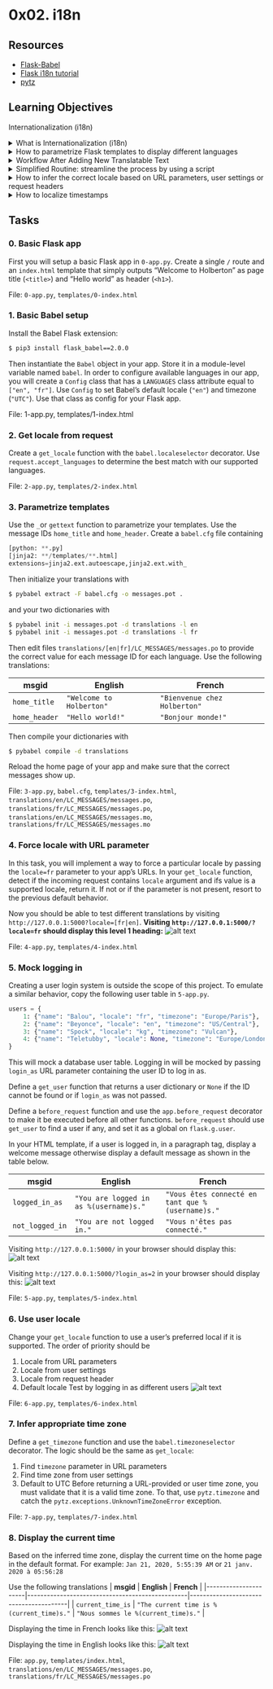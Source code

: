 # 0x02. i18n
## Resources
- [Flask-Babel](https://web.archive.org/web/20201111174034/https://flask-babel.tkte.ch/)
- [Flask i18n tutorial](https://blog.miguelgrinberg.com/post/the-flask-mega-tutorial-part-xiii-i18n-and-l10n)
- [pytz](https://pypi.org/project/pytz/)

## Learning Objectives
Internationalization (i18n)
<details>
<summary>What is Internationalization (i18n)</summary>

### Internationalization (i18n)
Internationalization, often shortened to "i18n", is the practice of designing a system in such a way that it can easily be adapted for different target audiences, that may vary in region, language, or culture.

The complementary process of adapting a system for a specific target audience is called Localization.

Among other things, internationalization covers adapting to differences in:
- writing systems
- units of measure (currency, °C/°F, km/miles, etc.)
- time and date formats
- keyboard layouts

Internationalization typically involves:
1. Extracting hard-coded text strings from the code.
2. Using language-specific files for translated strings.
3. Providing a mechanism for switching languages dynamically.

</details>
<details>
<summary>How to parametrize Flask templates to display different languages</summary>

### Parametrize Flask templates to display different languages
To parameterize Flask templates for displaying different languages, you use Flask-Babel's ``_()`` function for translating text. This function marks strings for translation and is used within templates and Python code.

#### 1. Install Flask-Babel:
Ensure Flask-Babel is installed in your virtual environment:
``pip install Flask-Babel``

#### 2. Set Up ``Flask-Babel``:
Initialize ``Flask-Babel`` in your Flask app to handle translations.

**Example Setup (``app/__init__.py``):**
```python
from flask import Flask
from flask_babel import Babel

app = Flask(__name__)

# Configure Babel
app.config['BABEL_DEFAULT_LOCALE'] = 'en'
app.config['BABEL_DEFAULT_TIMEZONE'] = 'UTC'

babel = Babel(app)

@babel.localeselector
def get_locale():
    # Detect the language from the user's request or fallback to the default
    return request.args.get('lang') or 'en'
```
#### 3. Mark Text for Translation:
Use the ``_()`` function in Python and Jinja2 templates to mark text for translation.

**Python Example (``app/routes.py``):**
```python
from flask import render_template
from flask_babel import _

@app.route('/')
def index():
    greeting = _("Hello, welcome to our site!")
    return render_template('index.html', greeting=greeting)
```
**Jinja2 Template Example (``templates/index.html``):**
```html
<!DOCTYPE html>
<html lang="{{ get_locale() }}">
<head>
    <title>{{ _('Home Page') }}</title>
</head>
<body>
    <h1>{{ greeting }}</h1>
    <p>{{ _('This site is available in multiple languages.') }}</p>
</body>
</html>
```
#### 4. Extract Translatable Strings:
Extract marked text using the ``pybabel extract`` command. Create a ``babel.cfg`` file to specify file types and locations for extraction.

**Example ``babel.cfg``:**

```
[python: **.py]
[jinja2: templates/**.html]
```
**Run Extraction:**
```bash
pybabel extract -F babel.cfg -o messages.pot .
```
#### 5. Create Language Files:
Initialize translations for the desired languages using ``pybabel init``.

**Add a New Language:**
```bash
pybabel init -i messages.pot -d app/translations -l es  # for Spanish
pybabel init -i messages.pot -d app/translations -l fr  # for French
```
#### 6. Translate Text:
Edit the ``.po`` files in ``app/translations/<language>/LC_MESSAGES/`` and add translations.

**Example (``app/translations/es/LC_MESSAGES/messages.po``):**
```po
msgid "Hello, welcome to our site!"
msgstr "¡Hola, bienvenido a nuestro sitio!"

msgid "This site is available in multiple languages."
msgstr "Este sitio está disponible en varios idiomas."
```
#### 7. Compile Translations:
Compile the ``.po`` files into ``.mo`` files that Flask-Babel reads.
```bash
pybabel compile -d app/translations
```
#### 8. Add Language Switcher (Optional):
Create a way for users to change the language, such as with a dropdown or language links.

**Example (``templates/base.html``):**
```html
<nav>
    <a href="?lang=en">English</a> |
    <a href="?lang=es">Español</a> |
    <a href="?lang=fr">Français</a>
</nav>
```
#### 9. Set Locale Based on User Preference:
Update the ``@babel.localeselector`` function to detect the user's language choice from cookies, session data, or query parameters.

**Example Update:**
```python
@babel.localeselector
def get_locale():
    # Use a query parameter 'lang' to switch languages
    return request.args.get('lang') or 'en'
```
#### Summary:
1. Mark strings in templates and Python code with ``_()``.
2. Extract, translate, and compile translations.
3. Detect and set the locale based on user preferences.
4. Use ``{{ _('text') }}`` in templates to render translated strings.
</details>
<details>
<summary>Workflow After Adding New Translatable Text</summary>

### Workflow After Adding New Translatable Text
#### 1. Add or Modify Translatable Text:
Add ``_()`` in Python code or ``{{ _('text') }}`` in templates for new or updated content.

#### 2. Extract Translatable Strings:
Run ``pybabel extract`` to regenerate the ``messages.pot`` template file with the new or modified strings.
```bash
pybabel extract -F babel.cfg -o messages.pot .
```
#### 3. Update Language Files:
Run ``pybabel update`` to update the existing ``.po`` files with new or modified strings.
```bash
pybabel update -i messages.pot -d app/translations
```
This step updates the translation files for all languages and marks new or modified strings as ``fuzzy`` or untranslated.

#### 4. Translate New Strings:
Open each ``.po`` file in ``app/translations/<language>/LC_MESSAGES/`` and add translations for the new or updated strings.

#### 5. Compile Translations:
Compile the ``.po`` files into ``.mo`` files to make them usable by the Flask app.
```bash
pybabel compile -d app/translations
```
#### 6. Test the Application:
Run the application and check if the new translations display correctly.

</details>
<details>
<summary>Simplified Routine: streamline the process by using a script</summary>

### Create a Custom Flask Command
If you're frequently adding translatable content, you can streamline the process by using a script or custom Flask command to run these steps together.

1. **Create a New Command Module:** If you haven’t done so already, create a new module for your custom commands. You can place this in ``app/cli.py``.

2. **Define the Command:** Use Click to define a command that runs all the necessary steps.

Here's an example of how you could implement this in ``app/cli.py``:
```python
import os
import click
from app import app

@app.cli.command()
def update_translations():
    """Update translations by extracting, updating, and compiling."""
    # Step 1: Extract messages
    if os.system('pybabel extract -F babel.cfg -o messages.pot .'):
        raise RuntimeError('Extract command failed')
    
    # Step 2: Update translation files
    if os.system('pybabel update -i messages.pot -d app/translations'):
        raise RuntimeError('Update command failed')
    
    # Step 3: Compile translations
    if os.system('pybabel compile -d app/translations'):
        raise RuntimeError('Compile command failed')

    # Clean up the temporary file
    os.remove('messages.pot')
    click.echo('Translations updated successfully!')
```
#### Explanation of the Code:
- **Command Definition:** The ``@app.cli.command()`` decorator defines a new command called ``update_translations``.
- **Command Steps:**
    + **Extract:** Runs ``pybabel extract`` to create the ``messages.pot`` file.
    + **Update:** Runs ``pybabel update`` to update the language files.
    + **Compile:** Runs ``pybabel compile`` to compile the translations.
- **Error Handling:** Each command's success is checked, and if any command fails, a RuntimeError is raised.
- **Cleanup:** The temporary ``messages.pot`` file is removed after processing.
- **Feedback:** A message is printed to indicate successful completion.
#### How to Use the Command
**Example Workflow**
Here’s an example workflow for adding a new translated message:
##### 1. Add a new message in your Flask app:
```python
# Example in your app code
from flask_babel import _

def some_function():
    return _("Welcome to our website!")
```
##### 2. Extract the new message: Run the command:
```bash
flask update_translations
```
##### 3. Initialize a new language if necessary:
```bash
flask translate init fr  # For French, for example
```

##### 4. Edit the French ``.po`` file:
```po
#: path/to/your/file.py:line_number
msgid "Welcome to our website!"
msgstr "Bienvenue sur notre site Web!"
```
##### 5. Update and compile translations: Run the command:
```bash
flask update_translations
```
</details>
<details>
<summary>How to infer the correct locale based on URL parameters, user settings or request headers</summary>

### Infer the correct locale based on URL parameters, user settings or request headers
#### 1. Using URL Parameters
You can set up your Flask routes to accept a locale as a URL parameter.
```python
from flask import Flask, request, redirect, url_for
from flask_babel import Babel

app = Flask(__name__)
babel = Babel(app)

# Define available languages
LANGUAGES = ['en', 'fr', 'es']

@app.route('/<locale>')
def index(locale):
    # Redirect to the main index route if the locale is invalid
    if locale not in LANGUAGES:
        return redirect(url_for('index', locale='en'))
    return f"Current locale: {locale}"
```
#### 2. Using User Settings
If your application has user accounts, you can store the preferred language in the user profile and retrieve it during each request.
```python
from flask import session

@babel.localeselector
def get_locale():
    # Check if the user is logged in and has a preferred language
    if 'user_id' in session:
        user = get_user(session['user_id'])  # Fetch user from the database
        return user.preferred_language
    return 'en'  # Fallback to English
```
#### 3. Using Request Headers
You can also infer the locale based on the ``Accept-Language`` header sent by the client. This is often used in web applications to determine the user's preferred language.
```python
@babel.localeselector
def get_locale():
    # Check the Accept-Language header
    languages = request.accept_languages
    return languages.best_match(LANGUAGES) or 'en'
```
#### Combining All Three Methods
You can create a more comprehensive locale selection strategy by combining these methods:
```python
@babel.localeselector
def get_locale():
    # Check for locale in URL parameters
    locale = request.view_args.get('locale')
    if locale and locale in LANGUAGES:
        return locale
    
    # Check for user settings in session
    if 'user_id' in session:
        user = get_user(session['user_id'])  # Replace with your user fetching logic
        if user.preferred_language in LANGUAGES:
            return user.preferred_language
    
    # Fallback to Accept-Language header
    languages = request.accept_languages
    return languages.best_match(LANGUAGES) or 'en'
```
**Example of Using Babel**
```python
from flask import Flask, session, request
from flask_babel import Babel

app = Flask(__name__)
app.secret_key = 'your_secret_key'
babel = Babel(app)

# Define available languages
LANGUAGES = ['en', 'fr', 'es']

@babel.localeselector
def get_locale():
    locale = request.view_args.get('locale')
    if locale and locale in LANGUAGES:
        return locale
    
    if 'user_id' in session:
        user = get_user(session['user_id'])  # Your logic here
        if user.preferred_language in LANGUAGES:
            return user.preferred_language
    
    languages = request.accept_languages
    return languages.best_match(LANGUAGES) or 'en'

@app.route('/<locale>')
def index(locale):
    return f"Current locale: {locale}"

if __name__ == '__main__':
    app.run(debug=True)
```
</details>
<details>
<summary>How to localize timestamps</summary>

### Localizing timestamps
Localizing timestamps in a Flask application involves formatting dates and times according to the user's locale and timezone.
#### 1. Install Flask-Babel: 
```bash
pip install Flask-Babel
```
#### 2. Set Up Flask-Babel: 
Initialize ``Flask-Babel`` in your Flask app:
```python
from flask import Flask
from flask_babel import Babel

app = Flask(__name__)
babel = Babel(app)

# Configure your app and supported languages here
```
#### 3. Define a Locale Selector:
Use a locale selector to determine the user's preferred language:
```python
from flask import request

@babel.localeselector
def get_locale():
    # Logic to determine the user's locale (URL parameter, user settings, headers, etc.)
    return request.accept_languages.best_match(['en', 'fr', 'es'])
```
#### 4. Install pytz for Timezone Handling:
To handle time zones properly, you can use the pytz library.
```bash
pip install pytz
```
#### 5. Localize Timestamps:
Use `Flask-Babel` and ``pytz`` to localize timestamps in your application.

**Example Code**
```python
from flask import Flask, request
from flask_babel import Babel, format_datetime
from datetime import datetime
import pytz

app = Flask(__name__)
babel = Babel(app)

# Supported languages
LANGUAGES = ['en', 'fr', 'es']

@babel.localeselector
def get_locale():
    return request.accept_languages.best_match(LANGUAGES)

@app.route('/timestamp')
def timestamp():
    # Example timestamp in UTC
    utc_time = datetime.utcnow()
    
    # Get the user's timezone (you can implement a method to get this from user settings)
    user_timezone = pytz.timezone('Europe/Paris')  # Example timezone; replace with user's timezone
    
    # Localize the UTC time to the user's timezone
    localized_time = utc_time.replace(tzinfo=pytz.utc).astimezone(user_timezone)
    
    # Format the localized timestamp for the user's locale
    formatted_time = format_datetime(localized_time)
    
    return f"Localized Timestamp: {formatted_time}"

if __name__ == '__main__':
    app.run(debug=True)
```

#### Handling User Timezones
You will likely want to store user timezones in your user model or profile. When the user logs in, retrieve their timezone and use it to localize timestamps.
```python
# Assuming you have a user object with a timezone attribute
user_timezone = user.timezone  # This should be a string like 'America/New_York'
```
</details>

## Tasks
### 0. Basic Flask app
First you will setup a basic Flask app in ``0-app.py``. Create a single ``/`` route and an ``index.html`` template that simply outputs “Welcome to Holberton” as page title (``<title>``) and “Hello world” as header (``<h1>``).

File: ``0-app.py``, ``templates/0-index.html``
### 1. Basic Babel setup
Install the Babel Flask extension:
```bash
$ pip3 install flask_babel==2.0.0
```
Then instantiate the ``Babel`` object in your app. Store it in a module-level variable named ``babel``.
In order to configure available languages in our app, you will create a ``Config`` class that has a ``LANGUAGES`` class attribute equal to ``["en", "fr"]``.
Use ``Config`` to set Babel’s default locale (``"en"``) and timezone (``"UTC"``).
Use that class as config for your Flask app.

File: 1-app.py, templates/1-index.html
### 2. Get locale from request
Create a ``get_locale`` function with the ``babel.localeselector`` decorator. Use ``request.accept_languages`` to determine the best match with our supported languages.

File: ``2-app.py``, ``templates/2-index.html``
### 3. Parametrize templates
Use the ``_``or ``gettext`` function to parametrize your templates. Use the message IDs ``home_title`` and ``home_header``.
Create a ``babel.cfg`` file containing
```python
[python: **.py]
[jinja2: **/templates/**.html]
extensions=jinja2.ext.autoescape,jinja2.ext.with_
```
Then initialize your translations with
```bash
$ pybabel extract -F babel.cfg -o messages.pot .
```
and your two dictionaries with
```bash
$ pybabel init -i messages.pot -d translations -l en
$ pybabel init -i messages.pot -d translations -l fr
```
Then edit files ``translations/[en|fr]/LC_MESSAGES/messages.po`` to provide the correct value for each message ID for each language. Use the following translations:

| **msgid**        | **English**                 | **French**                   |
|------------------|-----------------------------|-------------------------------|
| ``home_title``   | ``"Welcome to Holberton"``  | ``"Bienvenue chez Holberton"``|
| ``home_header``  | ``"Hello world!"``          | ``"Bonjour monde!"``          |

Then compile your dictionaries with
```bash
$ pybabel compile -d translations
```
Reload the home page of your app and make sure that the correct messages show up.

File: ``3-app.py``, ``babel.cfg``, ``templates/3-index.html``, ``translations/en/LC_MESSAGES/messages.po``, ``translations/fr/LC_MESSAGES/messages.po``, ``translations/en/LC_MESSAGES/messages.mo``, ``translations/fr/LC_MESSAGES/messages.mo``
 
### 4. Force locale with URL parameter
In this task, you will implement a way to force a particular locale by passing the ``locale=fr`` parameter to your app’s URLs.
In your ``get_locale`` function, detect if the incoming request contains ``locale`` argument and ifs value is a supported locale, return it. If not or if the parameter is not present, resort to the previous default behavior.

Now you should be able to test different translations by visiting ``http://127.0.0.1:5000?locale=[fr|en]``.
**Visiting ``http://127.0.0.1:5000/?locale=fr`` should display this level 1 heading:** 
![alt text](image.png)

File: ``4-app.py``, ``templates/4-index.html``
### 5. Mock logging in
Creating a user login system is outside the scope of this project. To emulate a similar behavior, copy the following user table in ``5-app.py``.
```python
users = {
    1: {"name": "Balou", "locale": "fr", "timezone": "Europe/Paris"},
    2: {"name": "Beyonce", "locale": "en", "timezone": "US/Central"},
    3: {"name": "Spock", "locale": "kg", "timezone": "Vulcan"},
    4: {"name": "Teletubby", "locale": None, "timezone": "Europe/London"},
}
```
This will mock a database user table. Logging in will be mocked by passing ``login_as`` URL parameter containing the user ID to log in as.

Define a ``get_user`` function that returns a user dictionary or ``None`` if the ID cannot be found or if ``login_as`` was not passed.

Define a ``before_request`` function and use the ``app.before_request`` decorator to make it be executed before all other functions. ``before_request`` should use ``get_user`` to find a user if any, and set it as a global on ``flask.g.user``.

In your HTML template, if a user is logged in, in a paragraph tag, display a welcome message otherwise display a default message as shown in the table below.

| **msgid**         | **English**                                  | **French**                                      |
|-------------------|----------------------------------------------|-------------------------------------------------|
| ``logged_in_as``  | ``"You are logged in as %(username)s."``     | ``"Vous êtes connecté en tant que %(username)s."`` |
| ``not_logged_in`` | ``"You are not logged in."``                 | ``"Vous n'êtes pas connecté."``                |

Visiting ``http://127.0.0.1:5000/`` in your browser should display this:
![alt text](image-1.png)


Visiting ``http://127.0.0.1:5000/?login_as=2`` in your browser should display this: 
![alt text](image-2.png)

File: ``5-app.py``, ``templates/5-index.html``
### 6. Use user locale
Change your ``get_locale`` function to use a user’s preferred local if it is supported.
The order of priority should be
1. Locale from URL parameters
2. Locale from user settings
3. Locale from request header
4. Default locale
Test by logging in as different users
![alt text](image-3.png)

File: ``6-app.py``, ``templates/6-index.html``
### 7. Infer appropriate time zone
Define a ``get_timezone`` function and use the ``babel.timezoneselector`` decorator.
The logic should be the same as ``get_locale``:
1. Find ``timezone`` parameter in URL parameters
2. Find time zone from user settings
3. Default to UTC
Before returning a URL-provided or user time zone, you must validate that it is a valid time zone. To that, use ``pytz.timezone`` and catch the ``pytz.exceptions.UnknownTimeZoneError`` exception.

File: ``7-app.py``, ``templates/7-index.html``
### 8. Display the current time
Based on the inferred time zone, display the current time on the home page in the default format. For example:
``Jan 21, 2020, 5:55:39 AM`` or ``21 janv. 2020 à 05:56:28``

Use the following translations
| **msgid**            | **English**                                     | **French**                             |
|----------------------|-------------------------------------------------|----------------------------------------|
| ``current_time_is``  | ``"The current time is %(current_time)s."``     | ``"Nous sommes le %(current_time)s."`` |

Displaying the time in French looks like this:
![alt text](image-4.png)


Displaying the time in English looks like this:
![alt text](image-5.png)

File: ``app.py``, ``templates/index.html``, ``translations/en/LC_MESSAGES/messages.po``, ``translations/fr/LC_MESSAGES/messages.po``